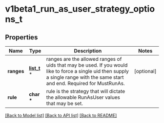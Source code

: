 # v1beta1_run_as_user_strategy_options_t

## Properties
Name | Type | Description | Notes
------------ | ------------- | ------------- | -------------
**ranges** | [**list_t**](v1beta1_id_range.md) \* | ranges are the allowed ranges of uids that may be used. If you would like to force a single uid then supply a single range with the same start and end. Required for MustRunAs. | [optional] 
**rule** | **char \*** | rule is the strategy that will dictate the allowable RunAsUser values that may be set. | 

[[Back to Model list]](../README.md#documentation-for-models) [[Back to API list]](../README.md#documentation-for-api-endpoints) [[Back to README]](../README.md)


